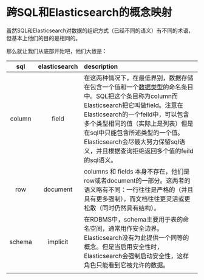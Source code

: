 # 跨SQL和Elasticsearch的概念映射

虽然SQL和Elasticsearch对数据的组织方式（已经不同的语义）有不同的术语，但基本上他们的目的是相同的。

那么就让我们从底部开始吧，他们大致是：

| sql | elasticsearch | description |
| :---: | :---: | :--- |
| column | field | 在这两种情况下，在最低界别，数据存储在包含一个值和一个[数据类型](https://www.elastic.co/guide/en/elasticsearch/reference/current/sql-data-types.html)的命名条目中。SQL把这个条目称为column而Elasticsearch把它叫做field。注意在Elasticsearch的一个feild中，可以包含多个类型相同的值（实际上是列表）但是在sql中只能包含所述类型的一个值。Elasticsearch会尽最大努力保留sql语义，并且根据查询拒绝返回多个值的feild的sql语义。 |
| row | document | columns 和 fields 本身不存在，他们是row或者document的一部分。这两者的语义略有不同：一行往往是严格的（并且具有更多强制），而文档往往更灵活或更松散（同时仍然具有结构）。 |
| schema | implicit | 在RDBMS中，schema主要用于表的命名空间，通常用作安全边界。Elasticsearch没有为此提供一个同等的概念。但是当启用安全性时，Elasticsearch会强制启动安全性，这样角色只能看到它被允许的数据。 |
|  |  |  |



